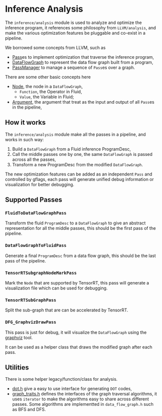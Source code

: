 # Inference Analysis

The `inference/analysis` module is used to analyze and optimize the inference program,
it references some philosophy from `LLVM/analysis`, 
and make the various optimization features be pluggable and co-exist in a pipeline.

We borrowed some concepts from LLVM, such as

- [Pass](./pass.h)es to implement optimization that traverse the inference program,
- [DataFlowGraph](./data_flow_graph.h) to represent the data flow graph built from a program,
- [PassManager](./pass_manager.h) to manage a sequence of `Pass`es over a graph.

There are some other basic concepts here

- [Node](./node.h), the node in a `DataFlowGraph`,
  - `Function`, the Operator in Fluid,
  - `Value`, the Variable in Fluid;
- [Argument](./argument.h), the argument that treat as the input and output of all `Pass`es in the pipeline,

## How it works

The `inference/analysis` module make all the passes in a pipeline, and works in such way:

1. Build a `DataFlowGraph` from a Fluid inference ProgramDesc,
2. Call the middle passes one by one, the same `DataFlowGraph` is passed across all the passes,
3. Transform a new ProgramDesc from the modified `DataFlowGraph`.

The new optimization features can be added as an independent `Pass` and controlled by gflags,
each pass will generate unified debug information or visualization for better debugging.

## Supported Passes

### `FluidToDataFlowGraphPass`
Transform the fluid `ProgramDesc` to a `DataFlowGraph` to give an abstract representation for all the middle passes, 
this should be the first pass of the pipeline.

### `DataFlowGraphToFluidPass`
Generate a final `ProgramDesc` from a data flow graph, this should be the last pass of the pipeline.

### `TensorRTSubgraphNodeMarkPass`
Mark the `Node` that are supported by TensorRT, 
this pass will generate a visualization file which can be used for debugging.

### `TensorRTSubGraphPass`
Split the sub-graph that are can be accelerated by TensorRT.

### `DFG_GraphvizDrawPass`
This pass is just for debug, it will visualize the `DataFlowGraph` using the [graphviz](http://www.graphviz.org) tool.

It can be used as a helper class that draws the modified graph after each pass.

## Utilities

There is some helper legacy/function/class for analysis.

- [dot.h](./dot.h) give a easy to use interface for generating `DOT` codes,
- [graph_traits.h](./graph_traits.h) defines the interfaces of the graph traversal algorithms, it uses `iterator` to make the algorithms easy to share across different passes. Some algorithms are implementted in `data_flow_graph.h` such as BFS and DFS.
